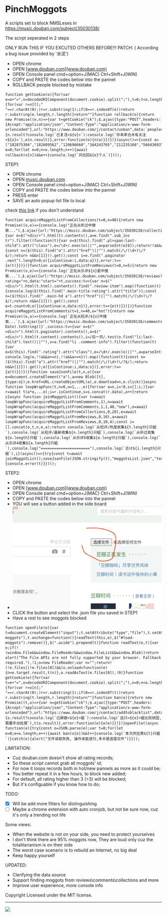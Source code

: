 # PinchMoggots
A scripts set to block NMSLeses in https://music.douban.com/subject/35030138/

The scirpt seperated in 2 steps


ONLY RUN THIS IF YOU EXCUTED OTHERS BEFORE!!!
PATCH: ( According a bug issue provided by '水泥')
  - OPEN chrome 
  - OPEN [www.douban.com](www.douban.com)
  - OPEN Console panel cmd+option+J(MAC) Ctrl+Shift+J(WIN)
  - COPY and PASTE the codes below into the pannel
  - ROLLBACK people blocked by mistake

```
function getCookie(o){for(var e=o+"=",n=decodeURIComponent(document.cookie).split(";"),t=0;t<n.length;t++){for(var r=n[t];" "==r.charAt(0);)r=r.substring(1);if(0==r.indexOf(e))return r.substring(e.length,r.length)}return""}function rollback(o){return new Promise((e,n)=>{var t=getCookie("ck");$.ajax({type:"POST",headers:{Accept:"application/json","Content-Type":"application/x-www-form-urlencoded"},url:"https://www.douban.com/j/contact/unban",data:`people=${o}&ck=${t}`,success:function(n){n.result?console.log(`已复活<${o}>`):console.log(`你本来也木有关注<${o}>`),e(n.result)},error:function(o){n(o)}})})}(async()=>{const o=["182875304","182609562","120696660","164243765","211235160","56643693","155515520","211450695","190948384","4347027","131224684","212362176","179727074","197612014","185400312","210444168","178881410","210448976","188562284","209291351","184539248","204559937","174499755","213285529","192244299","209767090","177152086","147994612","183481748","182115730","212582511","212276099","156442518","205887767","171402928","2348667","212747771","104495794","167573042","216233933","60446235","148488371","191245940","2674588","194821178","205100778","209527742","121171769","185515489","205491694","62286203","206145840","184414356","140568271","215663916","158858069","171446709","180933049","207417253","157187649","214421387","170551851","53146753","96492247","152666923","63030688","171791898","197896422","147948455","45153530","4606815","198146729","132828745","210446576","208721358","216188848","175967336","85175134","215898788","215223383","211331378","195890281","197867710","157891509","154513955","215253352","2265138","55866737","3435193","161208957","1569518","67343965","106347535","49145944","3493039","171272363","78548715","137892066","164129483","54767000","196968387","11937927","153750613","122836378","50557669","156164436","174159365","142520899","4105139","194821178","2473154","121543501","1284902","169365129","181716875","168619468","52925540","148673338","144309115","2300798","3205834","98184088","75922870","53009579","2584407","59665595","53965857","1169459","155697123","66163956","196572579","44001140","130214180","4000937","4451458","119287570","146828897","43216888","62846512","163690904","57775848","43328284","37215822","153057971","4372093","87316420","43431279","59955092","57087441","123023655","62212839","207969614","136430516","142505098","53439530","160876692","137216748","137160827","135605290","177864253","59747131","164509265","204333577","134500558","1423518","3053229","4627124","93124222","89178219","53730188","139602082","52157663","6887494","26484263","72125334","45430569","35711522","33736944","50744981","156127104","60939723","52460978","81605101","48508118","134002125","158297823","48768575","27738698","2482689","39663981","149152146","171333036","90501682","4061743","159673853","49172586","130097686","65309880","144112444","201409687","18313578","80727852","60372839","28430698","3519597","177366045","47549670","87768468","52470092","3812638","121807969","207206956","182875304","120696660","164243765","155515520","211450695","185400312","210444168","178881410","210448976","188562284","184539248","174499755","213285529","209767090","183481748","182115730","212582511","212276099","205887767","171402928","210737421","212747771","104495794","60446235","148488371","194821178","205100778","206145840","158858069","207417253","214421387","171791898","147948455","198146729","132828745","215223383","211331378","195890281","65394267","159045724","172622557","148939399","202125312","141227539","212541786","195731839","156160487"];var e=0;for(let n=0;n<o.length;n++){await rollback(o[n])&&e++}console.log(`共拉回${e}个人`)})();
```

STEP1:
  - OPEN chrome 
  - OPEN [music.douban.com](music.douban.com)
  - OPEN Console panel cmd+option+J(MAC) Ctrl+Shift+J(WIN)
  - COPY and PASTE the codes below into the pannel
  - PRESS enter
  - SAVE an auto popup list file to local

check [this link](https://github.com/CN-Chrome-DevTools/CN-Chrome-DevTools/blob/master/md/Reference/shortcuts.md) if you don't understand

```
function acquireMaggotListFromCollections(t=0,n=40){return new Promise((o,e)=>{console.log("正在从听过中搜索..."),$.ajax({url:"https://music.douban.com/subject/35030138/collections",data:"start="+t,success:t=>{var e=$("<div/>").html(t).contents(),a=e.find(".sub_ins tr").filter((function(t){var o=$(this).find(".pl>span:last-child").attr("class"),e=/\d+/.exec(o)||"",a=parseInt(e[0]);return!!a&&a>=n})).map((function(t){const n=($(this).find("a").attr("href")||"").match(/\/(\d+)\/?$/);return n&&n[1]})).get();const i=e.find(".paginator .next").length>0;o({isContinue:i,data:a})},error:t=>{e(t)}})})}function acquireMaggotListFromReviews(t=0,n=5){return new Promise((o,e)=>{console.log(`正在从乐评${n}星中搜索...`),$.ajax({url:"https://music.douban.com/subject/35030138/reviews?rating="+n,data:"start="+t,success:t=>{var n=$("<div/>").html(t.html).contents().find(".review-item").map((function(t){console.log($(this).find(".main-title-rating").attr("title"));const n=($(this).find(" .main-hd a").attr("href")||"").match(/\/(\d+)\/?$/);return n&&n[1]})).get();const e=t.count>0;o({isContinue:e,data:n})},error:t=>{e(t)}})})}function acquireMaggotListFromComments(t=1,n=40,o="hot"){return new Promise((e,a)=>{console.log(`正在从短评/${o}中搜索...`),$.ajax({url:"https://music.douban.com/subject/35030138/comments/"+o,data:`p=${t}&_=${(new Date).toString()}`,success:t=>{var o=$("<div/>").html(t.paginator).contents(),a=$("<div/>").html(t.content).contents(),i=/后一页/.test(o.find("li:last-child").text()||""),s=a.find("li .comment-info").filter((function(t){var o=$(this).find(".rating").attr("class"),e=/\d+/.exec(o)||"",a=parseInt(e[0]);return console.log(o,!!a&&a>=n),!!a&&a>=n})).map((function(t){const n=($(this).find("a").attr("href")||"").match(/\/(\d+)\/?$/);return n&&n[1]})).get();e({isContinue:i,data:s})},error:t=>{a(t)}})})}function saveJsonFile(t,n,o){var e=document.createElement("a"),a=new Blob([t],{type:o});e.href=URL.createObjectURL(a),e.download=n,e.click()}async function loopWrapFunc(t,n=0,o=1,...e){for(var a=n,i=!0,s=[];i;){var r=await t(a*o,...e);i=r.isContinue,s=s.concat(r.data),a++}return s}async function joinMaggotList(){var t=await loopWrapFunc(acquireMaggotListFromComments,1),n=await loopWrapFunc(acquireMaggotListFromComments,1,1,40,"new"),o=await loopWrapFunc(acquireMaggotListFromCollections,0,20),e=await loopWrapFunc(acquireMaggotListFromReviews,0,10),a=await loopWrapFunc(acquireMaggotListFromReviews,0,10,4);const i=[].concat(o,t,n,e,a);return console.log(`从短评/热度收集${t.length}只蛆`),console.log(`从短评/最新收集${n.length}只蛆`),console.log(`从听过收集${o.length}只蛆`),console.log(`从乐评5收集${e.length}只蛆`),console.log(`从乐评4收集${a.length}只蛆`),console.log("======================"),console.log(`总计${i.length}只蛆`),i}(async()=>{try{const t=await joinMaggotList();saveJsonFile(JSON.stringify(t),"moggotsList.json","text/plain")}catch(t){console.error(t)}})();

```


STEP2:
  - OPEN chrome 
  - OPEN [www.douban.com](www.douban.com)
  - OPEN Console panel cmd+option+J(MAC) Ctrl+Shift+J(WIN)
  - COPY and PASTE the codes below into the pannel
  - YOU will see a button added in the side board
  - ![](tip.png)
  - CLICK the button and select the .json file you saved in STEP1
  - Have a rest to see moggots blocked

```
function openFile(e){var t=document.createElement("input");t.setAttribute("type","file"),t.setAttribute("id","load-moggots"),t.onchange=function(){readText(this,e),$("#load-moggots").remove()},$(".aside").prepend(t)}function readText(e,t){var o;if(!(window.File&&window.FileReader&&window.FileList&&window.Blob))return alert("The File APIs are not fully supported by your browser. Fallback required."),!1;o=new FileReader;var n="";return!(!e.files||!e.files[0])&&(o.onload=function(e){n=e.target.result,t(n)},o.readAsText(e.files[0]),!0)}function getCookie(e){for(var t=e+"=",o=decodeURIComponent(document.cookie).split(";"),n=0;n<o.length;n++){for(var r=o[n];" "==r.charAt(0);)r=r.substring(1);if(0==r.indexOf(t))return r.substring(t.length,r.length)}return""}function ban(e){return new Promise((t,o)=>{var n=getCookie("ck");$.ajax({type:"POST",headers:{Accept:"application/json","Content-Type":"application/x-www-form-urlencoded"},url:"https://www.douban.com/j/contact/addtoblacklist",data:`people=${e}&ck=${n}`,success:function(o){o.result?console.log(`已屏蔽<${e}>蛆`):console.log(`这只<${e}>蛆比较顽固,需要手动处理`),t(o.result)},error:function(e){o(e)}})})}openFile((async function(e){try{const o=JSON.parse(e);var t=0;for(let e=0;e<o.length;e++){await ban(o[e])&&t++}console.log(`本次共拉黑${t}只蛆`)}catch(e){alert("文件读取失败, 操作未能进行,多半是选错文件")}}));
```



LIMITATION: 

- Cuz douban.com doesn't show all rating records;
- So these script cannot grab all moggots' id;
- For now it loops records both in hot/new pannels as more as it could be;
- You better repeat it in a few hours, to block new added;
- For default, all rating higher than 3 (>3) will be blocked;
- But it's configuable if you know how to do;


TODO:
- [X] Will be add more filters for distinguishing
- [ ] Maybe a chrome extension with auto cronjob, but not be sure now, cuz it's only a trending not life

Some views:
- When the website is not on your side, you need to protect yourselves
- I don't think there are 95% moggots now, They are loud only cuz the totalitarianism is on their side
- The worst case scenario is to rebuild an Internet, no big deal
- Keep happy yourself
 
UPDATED:
- Clerifying the data source
- Support finding moggots from reviews\comments\collections and more
- Improve user experience, more console info


Copyright
Licensed under the MIT license.

--------

<a href="https://www.patreon.com/user/TakehisaYumeji">
  <img src="https://www.buymeacoffee.com/assets/img/logo-bmc.svg" align="left" width="240" >
</a>
